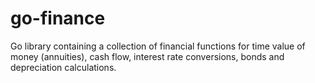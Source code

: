 # go-finance
Go library containing a collection of financial functions for time value of money (annuities), cash flow, interest rate conversions, bonds and depreciation calculations.
